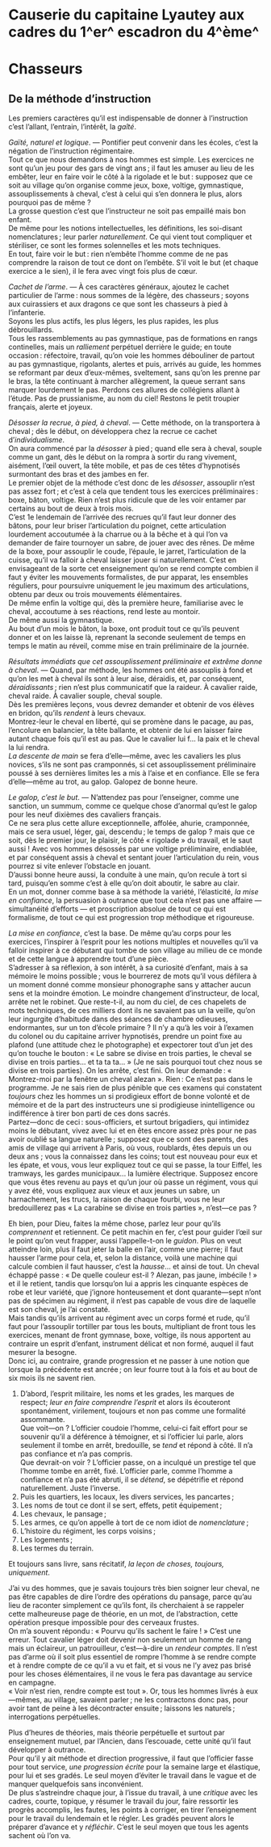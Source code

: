 # Causerie du capitaine Lyautey aux cadres du 1^er^ escadron du 4^ème^
# Chasseurs

## De la méthode d’instruction

Les premiers caractères qu’il est indispensable de donner à l’instruction c’est
l’allant, l’entrain, l’intérêt, la _gaîté_.

_Gaïté, naturel et logique_. — Pontifier peut convenir dans les écoles, c’est
la négation de l’instruction régimentaire.  
Tout ce que nous demandons à nos hommes est simple. Les exercices ne sont qu’un
jeu pour des gars de vingt ans ; il faut les amuser au lieu de les embêter,
leur en faire voir le côté à la rigolade et le but : supposez que ce soit au
village qu’on organise comme jeux, boxe, voltige, gymnastique, assouplissements
à cheval, c’est à celui qui s’en donnera le plus, alors pourquoi pas de même ?  
La grosse question c’est que l’instructeur ne soit pas empaillé mais bon
enfant.  
De même pour les notions intellectuelles, les définitions, les soi-disant
nomenclatures ; leur parler _naturellement_. Ce qui vient tout compliquer et
stériliser, ce sont les formes solennelles et les mots techniques.  
En tout, faire voir le but : rien n’embête l’homme comme de ne pas comprendre
la raison de tout ce dont on l’embête. S’il voit le but (et chaque exercice a
le sien), il le fera avec vingt fois plus de cœur.

_Cachet de l’arme_. — À ces caractères généraux, ajoutez le cachet particulier
de l’arme : nous sommes de la légère, des chasseurs ; soyons aux cuirassiers et
aux dragons ce que sont les chasseurs à pied à l’infanterie.  
Soyons les plus actifs, les plus légers, les plus rapides, les plus
débrouillards.  
Tous les rassemblements au pas gymnastique, pas de formations en rangs
continelles, mais un _ralliement_ perpétuel derrière le guide; en toute
occasion : réfectoire, travail, qu’on voie les hommes débouliner de partout au
pas gymnastique, rigolants, alertes et puis, arrivés au guide, les hommes se
reformant par deux d’eux-mêmes, sveltement, sans qu’on les prenne par le bras,
la tête continuant à marcher allègrement, la queue serrant sans marquer
lourdement le pas. Perdons ces allures de collégiens allant à l’étude. Pas de
prussianisme, au nom du ciel! Restons le petit troupier français, alerte et
joyeux.

_Désosser la recrue, à pied, à cheval_. — Cette méthode, on la transportera à
cheval ; dès le début, on développera chez la recrue ce cachet
d’_individualisme_.  
On aura commencé par la _désosser_ à pied ; quand elle sera à cheval, souple
comme un gant, dès le début on la rompra à sortir du rang vivement, aisément,
l’œil ouvert, la tête mobile, et pas de ces têtes d’hypnotisés surmontant des
bras et des jambes en fer.  
Le premier objet de la méthode c’est donc de les _désosser_, assouplir n’est
pas assez fort ; et c’est à cela que tendent tous les exercices préliminaires :
boxe, bâton, voltige. Rien n’est plus ridicule que de les voir entamer par
certains au bout de deux à trois mois.  
C’est 1e lendemain de l’arrivée des recrues qu’il faut leur donner des bâtons,
pour leur briser l’articulation du poignet, cette articulation lourdement
accoutumée à la charrue ou à la bêche et à qui l’on va demander de faire
tournoyer un sabre, de jouer avec des rênes.  De même de la boxe, pour
assouplir le coude, l’épaule, le jarret, l’articulation de la cuisse, qu’il va
falloir à cheval laisser jouer si naturellement. C’est en envisageant de la
sorte cet enseignement qu’on se rend compte combien il faut y éviter les
mouvements formalistes, de pur apparat, les ensembles réguliers, pour
poursuivre uniquement le jeu maximum des articulations, obtenu par deux ou
trois mouvements élémentaires.  
De même enfin la voltige qui, dès la première heure, familiarise avec le
cheval, accoutume à ses réactions, rend leste au montoir.  
De même aussi la gymnastique.  
Au bout d’un mois le bâton, la boxe, ont produit tout ce qu’ils peuvent donner
et on les laisse là, reprenant la seconde seulement de temps en temps le matin
au réveil, comme mise en train préliminaire de la journée.

_Résultats immédiats que cet assouplissement préliminaire et extrême donne à
cheval_. — Quand, par méthode, les hommes ont été assouplis à fond et qu’on les
met à cheval ils sont à leur aise, déraidis, et, par conséquent,
_déraidissants_ ; rien n’est plus communicatif que la raideur. À cavalier
raide, cheval raide. À cavalier souple, cheval souple.  
Dès les premières leçons, vous devrez demander et obtenir de vos élèves en
bridon, qu’ils _rendent_ à leurs chevaux.  
Montrez-leur le cheval en liberté, qui se promène dans le pacage, au pas,
l’encolure en balancier, la tête ballante, et obtenir de lui en laisser faire
autant chaque fois qu’il est au pas. Que le cavalier lui f... la paix et le
cheval la lui rendra.  
_La descente de main_ se fera d’elle—même, avec les cavaliers les plus novices,
s’ils ne sont pas cramponnés, si cet assouplissement préliminaire poussé à ses
dernières limites les a mis à l’aise et en confiance. Elle se fera d’elle—même
au trot, au galop. Galopez de bonne heure.

_Le galop, c’est le but_. — N’attendez pas pour l’enseigner, comme une
sanction, un summum, comme ce quelque chose d’anormal qu’est le galop pour les
neuf dixièmes des cavaliers français.  
Ce ne sera plus cette allure exceptionnelle, affolée, ahurie, cramponnée, mais
ce sera usuel, léger, gai, descendu ; le temps de galop ? mais que ce soit, dès
le premier jour, le plaisir, le côté « rigolade » du travail, et le saut aussi
! Avec vos hommes désossés par une voltige préliminaire, endiablée, et par
conséquent assis à cheval et sentant jouer l’articulation du rein, vous pourrez
si vite enlever l’obstacle en jouant.  
D’aussi bonne heure aussi, la conduite à une main, qu’on recule à tort si tard,
puisqu’en somme c’est à elle qu’on doit aboutir, le sabre au clair.  
En un mot, donner comme base à sa méthode la variété, l’élasticité, _la mise en
confiance_, la persuasion à outrance que tout cela n’est pas une affaire —
simultanéité d’efforts — et proscription absolue de tout ce qui est formalisme,
de tout ce qui est progression trop méthodique et rigoureuse.

_La mise en confiance_, c’est la base. De même qu’au corps pour les exercices,
l’inspirer à l’esprit pour les notions multiples et nouvelles qu’il va falloir
inspirer à ce débutant qui tombe de son village au milieu de ce monde et de
cette langue à apprendre tout d’une pièce.  
S’adresser à sa réflexion, à son intérêt, à sa curiosité d’enfant, mais à sa
mémoire le moins possible ; vous le bourrerez de mots qu’il vous défilera à un
moment donné comme monsieur phonographe sans y attacher aucun sens et la
moindre émotion. Le moindre changement d’instructeur, de local, arrête net le
robinet.  Que reste-t-il, au nom du ciel, de ces chapelets de mots techniques,
de ces milliers dont ils ne savaient pas un la veille, qu’on leur ingurgite
d’habitude dans des séances de chambre odieuses, endormantes, sur un ton
d’école primaire ? Il n’y a qu’à les voir à l’examen du colonel ou du capitaine
arriver hypnotisés, prendre un point fixe au plafond (une attitude chez le
photographe) et expectorer tout d’un jet des qu’on touche le bouton : « Le
sabre se divise en trois parties, le cheval se divise en trois parties... et ta
ta ta... » (Je ne sais pourquoi tout chez nous se divise en trois parties). On
les arrête, c’est fini. On leur demande : « Montrez-moi par la fenêtre un
cheval alezan ». Rien : Ce n’est pas dans le programme. Je ne sais rien de plus
pénible que ces examens qui constatent _toujours_ chez les hommes un si
prodigieux effort de bonne volonté et de mémoire et de la part des instructeurs
une si prodigieuse inintelligence ou indifférence à tirer bon parti de ces dons
sacrés.  
Partez—donc de ceci : sous-officiers, et surtout brigadiers, qui intimidez
moins le débutant, vivez avec lui et en êtes encore assez près pour ne pas
avoir oublié sa langue naturelle ; supposez que ce sont des parents, des amis
de village qui arrivent à Paris, où vous, roublards, êtes depuis un ou deux ans
; vous la connaissez dans les coins; tout est nouveau pour eux et les épate, et
vous, vous leur expliquez tout ce qui se passe, la tour Eiffel, les tramways,
les gardes municipaux... la lumière électrique. Supposez encore que vous êtes
revenu au pays et qu’un jour où passe un régiment, vous qui y avez été, vous
expliquez aux vieux et aux jeunes un sabre, un harnachement, les trucs, la
raison de chaque fourbi, vous ne leur bredouillerez pas « La carabine se divise
en trois parties », n’est—ce pas ?

Eh bien, pour Dieu, faites la même chose, parlez leur pour qu’ils _comprennent_
et retiennent. Ce petit machin en fer, c’est pour guider l’œil sur le point
qu’on veut frapper, aussi l’appelle-t-on le _guidon_. Plus on veut atteindre
loin, plus il faut jeter la balle en l’air, comme une pierre; il faut hausser
l’arme pour cela, et, selon la distance, voilà une machine qui calcule combien
il faut hausser, c’est la _hausse_... et ainsi de tout. Un cheval échappé passe
: « De quelle couleur est-il ? Alezan, pas jaune, imbécile ! » et il le
retient, tandis que lorsqu’on lui a appris les cinquante espèces de robe et
leur variété, que j’ignore honteusement et dont quarante—sept n’ont pas de
spécimen au régiment, il n’est pas capable de vous dire de laquelle est son
cheval, je l’ai constaté.  
Mais tandis qu’ils arrivent au régiment avec un corps formé et rude, qu’il faut
pour l’assouplir tortiller par tous les bouts, multipliant de front tous les
exercices, menant de front gymnase, boxe, voltige, ils nous apportent au
contraire un esprit d’enfant, instrument délicat et non formé, auquel il faut
mesurer la besogne.  
Donc ici, au contraire, grande progression et ne passer à une notion que
lorsque la précédente est ancrée ; on leur fourre tout à la fois et au bout de
six mois ils ne savent rien.  

1. D’abord, l’esprit militaire, les noms et les grades, les marques de respect;
_leur en faire comprendre l’esprit_ et alors ils écouteront spontanément,
virilement, toujours et non pas comme une formalité assommante.  
Que voit—on ? L’officier coudoie l’homme, celui-ci fait effort pour se souvenir
qu’il a déférence à témoigner, et si l’officier lui parle, alors seulement il
tombe en arrêt, bredouille, se _tend_ et répond à côté. Il n’a pas confiance et
n’a pas compris.  
Que devrait-on voir ? L’officier passe, on a inculqué un prestige tel que
l’homme tombe en arrêt, fixé. L’officier parle, comme l’homme a confiance et
n’a pas été abruti, il se _détend_, se dépétrifie et répond naturellement.
Juste l’inverse.  
2. Puis les quartiers, les locaux, les divers services, les
pancartes ;
3. Les noms de tout ce dont il se sert, effets, petit équipement ;
4. Les chevaux, le pansage ;
5. Les armes, ce qu’on appelle à tort de ce nom idiot de _nomenclature_ ;
6. L’histoire du régiment, les corps voisins ;
7. Les logements ;
8. Les termes du terrain.

Et toujours sans livre, sans récitatif, _la leçon de choses, toujours,
uniquement_.

J’ai vu des hommes, que je savais toujours très bien soigner leur cheval, ne
pas être capables de dire l’ordre des opérations du pansage, parce qu’au lieu
de raconter simplement ce qu’ils font, ils cherchaient à se rappeler cette
malheureuse page de théorie, en un mot, de l’abstraction, cette opération
presque impossible pour des cerveaux frustes.  
On m’a souvent répondu : « Pourvu qu’ils sachent le faire ! » C’est une erreur.
Tout cavalier léger doit devenir non seulement un homme de rang mais un
éclaireur, un patrouilleur, c’est—à-dire un _rendeur comptes_. Il n’est pas
d’arme où il soit plus essentiel de rompre l’homme à se rendre compte et à
rendre compte de ce qu’il a vu et fait, et si vous ne l’y avez pas brisé pour
les choses élémentaires, il ne vous le fera pas davantage au service en
campagne.  
« Voir n’est rien, rendre compte est tout ». Or, tous les hommes livrés à
eux—mêmes, au village, savaient parler ; ne les contractons donc pas, pour
avoir tant de peine à les décontracter ensuite ; laissons les naturels ;
interrogations perpétuelles.

Plus d’heures de théories, mais théorie perpétuelle et surtout par enseignement
mutuel, par l’Ancien, dans l’escouade, cette unité qu’il faut développer à
outrance.  
Pour qu’il y ait méthode et direction progressive, il faut que l’officier fasse
pour tout service, _une progression écrite_ pour la semaine large et élastique,
pour lui et ses gradés. Le seul moyen d’éviter le travail dans le vague et de
manquer quelquefois sans inconvénient.  
De plus s’astreindre chaque jour, à l’issue du travail, à une _critique_ avec
les cadres, courte, topique, y résumer le travail du jour, faire ressortir les
progrès accomplis, les fautes, les points à corriger, en tirer l’enseignement
pour le travail du lendemain et le régler. Les gradés peuvent alors le préparer
d’avance et y _réfléchir_. C’est le seul moyen que tous les agents sachent où
l’on va.

